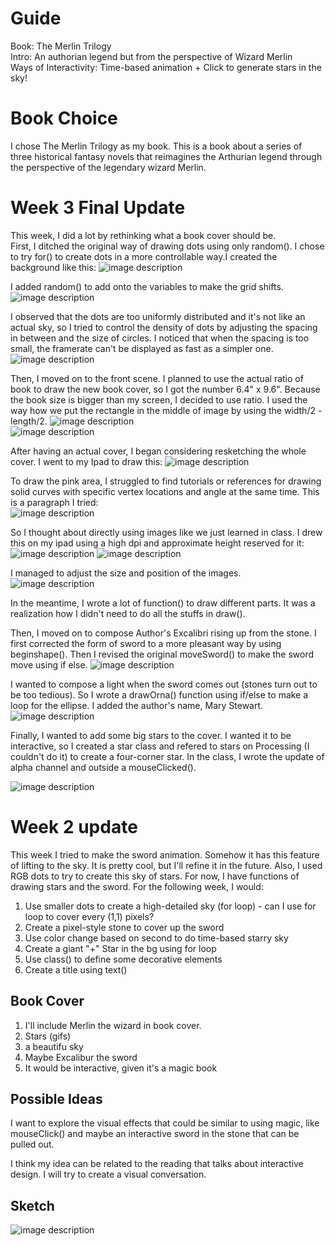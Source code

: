 # Guide
Book: The Merlin Trilogy  
Intro: An authorian legend but from the perspective of Wizard Merlin  
Ways of Interactivity: Time-based animation + Click to generate stars in the sky!  

# Book Choice
I chose The Merlin Trilogy as my book. This is a book about a series of three historical fantasy novels that reimagines the Arthurian legend through the perspective of the legendary wizard Merlin. 



# Week 3 Final Update
This week, I did a lot by rethinking what a book cover should be.   
First, I ditched the original way of drawing dots using only random(). I chose to try for() to create dots in a more controllable way.I created the background like this:
![image description](./5.png)  

I added random() to add onto the variables to make the grid shifts.  
![image description](./6.png)  


I observed that the dots are too uniformly distributed and it's not like an actual sky, so I tried to control the density of dots by adjusting the spacing in between and the size of circles. I noticed that when the spacing is too small, the framerate can't be displayed as fast as a simpler one.   
![image description](./4.png)  

Then, I moved on to the front scene. I planned to use the actual ratio of book to draw the new book cover, so I got the number 6.4" x 9.6". Because the book size is bigger than my screen, I decided to use ratio. I used the way how we put the rectangle in the middle of image by using the width/2 - length/2. 
![image description](./7.png)  
![image description](./8.png)  


After having an actual cover, I began considering resketching the whole cover. I went to my Ipad to draw this:
![image description](./9.png)  

To draw the pink area, I struggled to find tutorials or references for drawing solid curves with specific vertex locations and angle at the same time. This is a paragraph I tried:  
![image description](./11.png)  


 So I thought about directly using images like we just learned in class. I drew this on my ipad using a high dpi and approximate height reserved for it:
![image description](./12.png) 
![image description](./10.png) 

I managed to adjust the size and position of the images.   
![image description](./13.png) 

In the meantime, I wrote a lot of function() to draw different parts. It was a realization how I didn't need to do all the stuffs in draw().  

Then, I moved on to compose Author's Excalibri rising up from the stone. I first corrected the form of sword to a more pleasant way by using beginshape(). Then I revised the original moveSword() to make the sword move using if else. 
![image description](./14.png) 


I wanted to compose a light when the sword comes out (stones turn out to be too tedious). So I wrote a drawOrna() function using if/else to make a loop for the ellipse. I added the author's name, Mary Stewart. 
![image description](./15.png) 


Finally, I wanted to add some big stars to the cover. I wanted it to be interactive, so I created a star class and refered to stars on Processing (I couldn't do it) to create a four-corner star. In the class, I wrote the update of alpha channel and outside a mouseClicked(). 

![image description](./16.png)  





# Week 2 update
This week I tried to make the sword animation. Somehow it has this feature of lifting to the sky. It is pretty cool, but I'll refine it in the future. Also, I used RGB dots to try to create this sky of stars. For now, I have functions of drawing stars and the sword. For the following week, I would:

1. Use smaller dots to create a high-detailed sky (for loop) - can I use for loop to cover every (1,1) pixels?
2. Create a pixel-style stone to cover up the sword
3. Use color change based on second to do time-based starry sky
4. Create a giant "+" Star in the bg using for loop
5. Use class() to define some decorative elements
6. Create a title using text()




## Book Cover
1. I'll include Merlin the wizard in book cover. 
2. Stars (gifs)
3. a beautifu sky
4. Maybe Excalibur the sword
5. It would be interactive, given it's a magic book

## Possible Ideas
I want to explore the visual effects that could be similar to using magic, like mouseClick() and maybe an interactive sword in the stone that can be pulled out.  

I think my idea can be related to the reading that talks about interactive design. I will try to create a visual conversation.


## Sketch
![image description](./1.png)  

